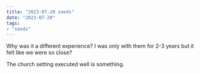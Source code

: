 ```yaml
---
title: "2023-07-20 seeds"
date: "2023-07-20"
tags:
- "seeds"
---
```


Why was it a different experience? I was only with them for 2-3 years but it felt like we were so close?

The church setting executed well is something.